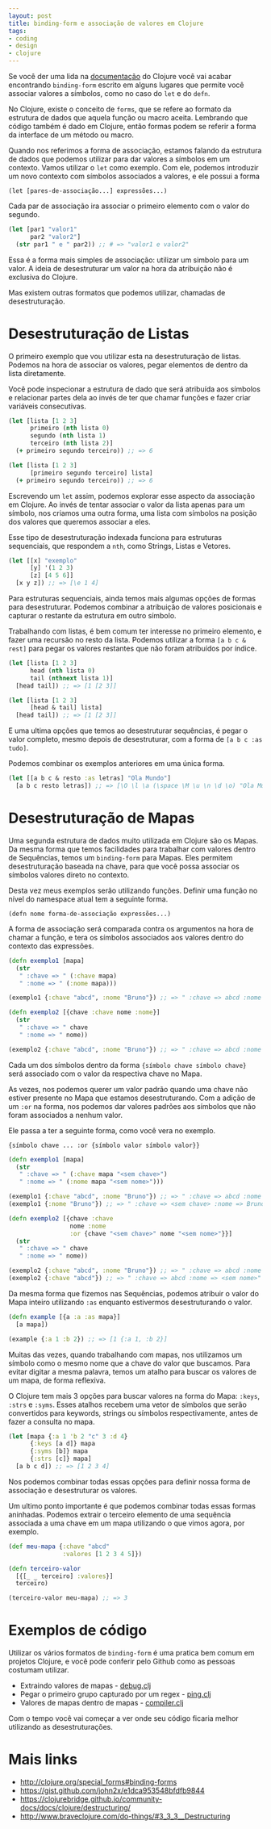 ```yaml
---
layout: post
title: binding-form e associação de valores em Clojure
tags:
- coding
- design
- clojure
---
```


Se você der uma lida na [documentação](http://clojure.org/special_forms) do Clojure você vai acabar
encontrando `binding-form` escrito em alguns lugares que permite você
associar valores a símbolos, como no caso do `let` e do `defn`.

No Clojure, existe o conceito de `forms`, que se refere ao formato da
estrutura de dados que aquela função ou macro aceita.
Lembrando que código também é dado em Clojure, então formas podem se
referir a forma da interface de um método ou macro.

Quando nos referimos a forma de associação, estamos falando da
estrutura de dados que podemos utilizar para dar valores a símbolos em
um contexto.
Vamos utilizar o `let` como exemplo. Com ele, podemos introduzir um
novo contexto com símbolos associados a valores, e ele possui a forma

`(let [pares-de-associação...] expressões...)`

Cada par de associação ira associar o primeiro elemento com o valor do segundo.

```clojure
(let [par1 "valor1"
      par2 "valor2"]
  (str par1 " e " par2)) ;; # => "valor1 e valor2"
```

Essa é a forma mais simples de associação: utilizar um simbolo para um
valor.
A ideia de desestruturar um valor na hora da atribuição não é exclusiva
do Clojure.

Mas existem outras formatos que podemos utilizar, chamadas de desestruturação.

# Desestruturação de Listas

O primeiro exemplo que vou utilizar esta na desestruturação de listas.
Podemos na hora de associar os valores, pegar elementos de dentro da lista diretamente.

Você pode inspecionar a estrutura de dado que será atribuída aos
símbolos e relacionar partes dela ao invés de ter que chamar funções e
fazer criar variáveis consecutivas.

```clojure
(let [lista [1 2 3]
      primeiro (nth lista 0)
      segundo (nth lista 1)
      terceiro (nth lista 2)]
  (+ primeiro segundo terceiro)) ;; => 6

(let [lista [1 2 3]
      [primeiro segundo terceiro] lista]
  (+ primeiro segundo terceiro)) ;; => 6
```

Escrevendo um `let` assim, podemos explorar esse aspecto da associação em Clojure.
Ao invés de tentar associar o valor da lista apenas para um símbolo,
nos criamos uma outra forma, uma lista com símbolos na posição dos
valores que queremos associar a eles.

Esse tipo de desestruturação indexada funciona para estruturas
sequenciais, que respondem a `nth`, como Strings, Listas e Vetores.

```clojure
(let [[x] "exemplo"
      [y] '(1 2 3)
      [z] [4 5 6]]
  [x y z]) ;; => [\e 1 4]
```

Para estruturas sequenciais, ainda temos mais algumas opções de formas
para desestruturar.
Podemos combinar a atribuição de valores posicionais e capturar o
restante da estrutura em outro símbolo.

Trabalhando com listas, é bem comum ter interesse no primeiro
elemento, e fazer uma recursão no resto da lista.
Podemos utilizar a forma `[a b c & rest]` para pegar os valores
restantes que não foram atribuídos por índice.

```clojure
(let [lista [1 2 3]
      head (nth lista 0)
      tail (nthnext lista 1)]
  [head tail]) ;; => [1 [2 3]]

(let [lista [1 2 3]
      [head & tail] lista]
  [head tail]) ;; => [1 [2 3]]
```

E uma ultima opções que temos ao desestruturar sequências, é pegar o
valor completo, mesmo depois de desestruturar, com a forma de `[a b c :as tudo]`.

Podemos combinar os exemplos anteriores em uma única forma.

```clojure
(let [[a b c & resto :as letras] "Ola Mundo"]
  [a b c resto letras]) ;; => [\O \l \a (\space \M \u \n \d \o) "Ola Mundo"]
```

# Desestruturação de Mapas

Uma segunda estrutura de dados muito utilizada em Clojure são os Mapas.
Da mesma forma que temos facilidades para trabalhar com valores dentro
de Sequências, temos um `binding-form` para Mapas. Eles permitem
desestruturação baseada na chave, para que você possa associar os símbolos
valores direto no contexto.

Desta vez meus exemplos serão utilizando funções. Definir uma função
no nível do namespace atual tem a seguinte forma.

`(defn nome forma-de-associação expressões...)`

A forma de associação será comparada contra os argumentos na hora de
chamar a função, e tera os símbolos associados aos valores dentro do
contexto das expressões.

```clojure
(defn exemplo1 [mapa]
  (str
   " :chave => " (:chave mapa)
   " :nome => " (:nome mapa)))

(exemplo1 {:chave "abcd", :nome "Bruno"}) ;; => " :chave => abcd :nome => Bruno"

(defn exemplo2 [{chave :chave nome :nome}]
  (str
   " :chave => " chave
   " :nome => " nome))

(exemplo2 {:chave "abcd", :nome "Bruno"}) ;; => " :chave => abcd :nome => Bruno"
```

Cada um dos símbolos dentro da forma `{símbolo chave símbolo chave}` será
associado com o valor da respectiva chave no Mapa.

As vezes, nos podemos querer um valor padrão quando uma chave não
estiver presente no Mapa que estamos desestruturando.
Com a adição de um `:or` na forma, nos podemos dar valores padrões aos
símbolos que não foram associados a nenhum valor.

Ele passa a ter a seguinte forma, como você vera no exemplo.

`{símbolo chave ... :or {símbolo valor símbolo valor}}`

```clojure
(defn exemplo1 [mapa]
  (str
   " :chave => " (:chave mapa "<sem chave>")
   " :nome => " (:nome mapa "<sem nome>")))

(exemplo1 {:chave "abcd", :nome "Bruno"}) ;; => " :chave => abcd :nome => Bruno"
(exemplo1 {:nome "Bruno"}) ;; => " :chave => <sem chave> :nome => Bruno"

(defn exemplo2 [{chave :chave
                 nome :nome
                 :or {chave "<sem chave>" nome "<sem nome>"}}]
  (str
   " :chave => " chave
   " :nome => " nome))

(exemplo2 {:chave "abcd", :nome "Bruno"}) ;; => " :chave => abcd :nome => Bruno"
(exemplo2 {:chave "abcd"}) ;; => " :chave => abcd :nome => <sem nome>"
```

Da mesma forma que fizemos nas Sequências, podemos atribuir o valor do
Mapa inteiro utilizando `:as` enquanto estivermos desestruturando o valor.

```clojure
(defn example [{a :a :as mapa}]
  [a mapa])

(example {:a 1 :b 2}) ;; => [1 {:a 1, :b 2}]
```

Muitas das vezes, quando trabalhando com mapas, nos utilizamos um
símbolo como o mesmo nome que a chave do valor que buscamos.
Para evitar digitar a mesma palavra, temos um atalho para buscar os
valores de um mapa, de forma reflexiva.

O Clojure tem mais 3 opções para buscar valores na forma do Mapa:
`:keys`, `:strs` e `:syms`. Esses atalhos recebem uma vetor de
símbolos que serão convertidos para keywords, strings ou símbolos
respectivamente, antes de fazer a consulta no mapa.

```clojure
(let [mapa {:a 1 'b 2 "c" 3 :d 4}
      {:keys [a d]} mapa
      {:syms [b]} mapa
      {:strs [c]} mapa]
  [a b c d]) ;; => [1 2 3 4]
```

Nos podemos combinar todas essas opções para definir nossa forma de
associação e desestruturar os valores.

Um ultimo ponto importante é que podemos combinar todas essas formas
aninhadas. Podemos extrair o terceiro elemento de uma sequência
associada a uma chave em um mapa utilizando o que vimos agora, por
exemplo.

```clojure
(def meu-mapa {:chave "abcd"
               :valores [1 2 3 4 5]})

(defn terceiro-valor
  [{[_ _ terceiro] :valores}]
  terceiro)

(terceiro-valor meu-mapa) ;; => 3
```

# Exemplos de código

Utilizar os vários formatos de `binding-form` é uma pratica bem comum
em projetos Clojure, e você pode conferir pelo Github como as pessoas
costumam utilizar.

-   Extraindo valores de mapas - [debug.clj](https://github.com/Raynes/lazybot/blob/master/src/lazybot/plugins/debug.clj#L27)
-   Pegar o primeiro grupo capturado por um regex - [ping.clj](https://github.com/Raynes/lazybot/blob/master/src/lazybot/plugins/debug.clj#L27)
-   Valores de mapas dentro de mapas - [compiler.clj](https://github.com/clojure/clojurescript/blob/master/src/clj/cljs/compiler.clj#L53-L54)

Com o tempo você vai começar a ver onde seu código ficaria melhor
utilizando as desestruturações.

# Mais links

-   <http://clojure.org/special_forms#binding-forms>
-   <https://gist.github.com/john2x/e1dca953548bfdfb9844>
-   <https://clojurebridge.github.io/community-docs/docs/clojure/destructuring/>
-   <http://www.braveclojure.com/do-things/#3_3_3__Destructuring>

